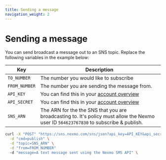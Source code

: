 ```yaml
---
title: Sending a message
navigation_weight: 2
---
```


# Sending a message

You can send broadcast a message out to an SNS topic. Replace the following variables in the example below:

Key | Description
-- | --
`TO_NUMBER` | The number you would like to subscribe
`FROM_NUMBER` | The number you are sending the message from.
`API_KEY` | You can find this in your [account overview](https://dashboard.nexmo.com/account-overview)
`API_SECRET` | You can find this in your [account overview](https://dashboard.nexmo.com/account-overview)
`SNS_ARN` | The ARN for the the SNS that you are broadcasting to. It's policy must allow the Nexmo user ID `564623767830` to subscribe & publish.

```sh
curl -X "POST" "https://sns.nexmo.com/sns/json?api_key=API_KEY&api_secret=API_SECRET" \
  -d "cmd=publish" \
  -d "topic=SNS_ARN" \
  -d "from=FROM_NUMBER"
  -d "message=A text message sent using the Nexmo SMS API" \
```
